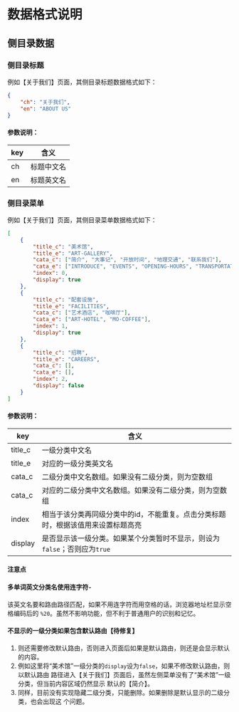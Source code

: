 # 数据格式说明

## 侧目录数据
### 侧目录标题
例如【关于我们】页面，其侧目录标题数据格式如下：
```json
{
    "ch": "关于我们",
    "en": "ABOUT US"
}
```
#### 参数说明：
key | 含义
--|--
ch | 标题中文名
en | 标题英文名

### 侧目录菜单
例如【关于我们】页面，其侧目录菜单数据格式如下：
```json
[
    {
        "title_c": "美术馆",
        "title_e": "ART-GALLERY",
        "cata_c": ["简介", "大事记", "开放时间", "地理交通", "联系我们"],
        "cata_e": ["INTRODUCE", "EVENTS", "OPENING-HOURS", "TRANSPORTATION", "CONTACT-US"],
        "index": 0,
        "display": true
    },
    {
        "title_c": "配套设施",
        "title_e": "FACILITIES",
        "cata_c": ["艺术酒店", "咖啡厅"],
        "cata_e": ["ART-HOTEL", "MO-COFFEE"],
        "index": 1,
        "display": true
    },
    {
        "title_c": "招聘",
        "title_e": "CAREERS",
        "cata_c": [],
        "cata_e": [],
        "index": 2,
        "display": false
    }
]
```
#### 参数说明：
key | 含义
--|--
title_c | 一级分类中文名
title_e | 对应的一级分类英文名
cata_c | 二级分类中文名数组。如果没有二级分类，则为空数组
cata_c | 对应的二级分类中文名数组。如果没有二级分类，则为空数组
index | 相当于该分类再同级分类中的id，不能重复。点击分类标题时，根据该值用来设置标题高亮
display | 是否显示该一级分类。如果某个分类暂时不显示，则设为`false`；否则应为`true`
#### 注意点
#### 多单词英文分类名使用连字符`-`
该英文名要和路由路径匹配，如果不用连字符而用空格的话，浏览器地址栏显示空格编码后的
`%20`。虽然不影响功能，但不利于普通用户的识别和记忆。
#### 不显示的一级分类如果包含默认路由【待修复】
1. 则还需要修改默认路由，否则进入页面后如果是默认路由，则还是会显示默认的内容。  
2. 例如这里将“美术馆”一级分类的`display`设为`false`，如果不修改默认路由，则以默认路由
路径进入【关于我们】页面后，虽然左侧菜单没有了“美术馆”一级分类，但当前内容区域仍然显示
默认的【简介】。
3. 同样，目前没有实现隐藏二级分类，只能删除。如果删除是默认显示的二级分类，也会出现这
个问题。
